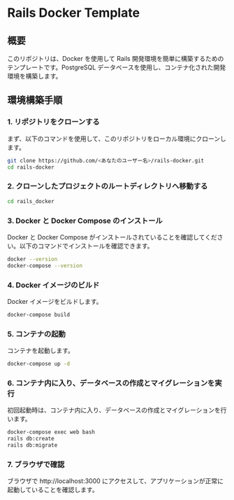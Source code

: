 # Rails Docker Template

## 概要
このリポジトリは、Docker を使用して Rails 開発環境を簡単に構築するためのテンプレートです。PostgreSQL データベースを使用し、コンテナ化された開発環境を構築します。

## 環境構築手順

### 1. リポジトリをクローンする
まず、以下のコマンドを使用して、このリポジトリをローカル環境にクローンします。

```bash
git clone https://github.com/<あなたのユーザー名>/rails-docker.git
cd rails-docker
```

### 2. クローンしたプロジェクトのルートディレクトリへ移動する
```bash
cd rails_docker
```

### 3. Docker と Docker Compose のインストール
Docker と Docker Compose がインストールされていることを確認してください。以下のコマンドでインストールを確認できます。
```bash
docker --version
docker-compose --version
```

### 4. Docker イメージのビルド
Docker イメージをビルドします。
```bash
docker-compose build
```

### 5. コンテナの起動
コンテナを起動します。
```bash
docker-compose up -d
```

### 6. コンテナ内に入り、データベースの作成とマイグレーションを実行
初回起動時は、コンテナ内に入り、データベースの作成とマイグレーションを行います。
```bash
docker-compose exec web bash
rails db:create
rails db:migrate
```
### 7. ブラウザで確認
ブラウザで http://localhost:3000 にアクセスして、アプリケーションが正常に起動していることを確認します。


